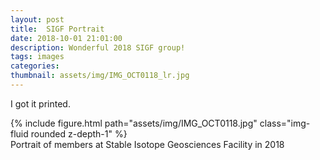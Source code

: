 ```yaml
---
layout: post
title:  SIGF Portrait
date: 2018-10-01 21:01:00
description: Wonderful 2018 SIGF group!
tags: images
categories: 
thumbnail: assets/img/IMG_OCT0118_lr.jpg
---
```

I got it printed.

<div class="row mt-3">
    <div class="col-sm mt-3 mt-md-0">
        {% include figure.html path="assets/img/IMG_OCT0118.jpg" class="img-fluid rounded z-depth-1" %}
    </div>
</div>
<div class="caption">
    Portrait of members at Stable Isotope Geosciences Facility in 2018
</div>
